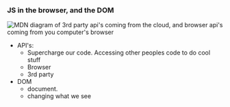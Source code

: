 ### JS in the browser, and the DOM

![MDN diagram of 3rd party api's coming from the cloud, and browser api's coming from you computer's browser](https://mdn.mozillademos.org/files/13508/browser.png)

* API's:
  * Supercharge our code. Accessing other peoples code to do cool stuff
  * Browser
  * 3rd party
* DOM
  * document.
  * changing what we see